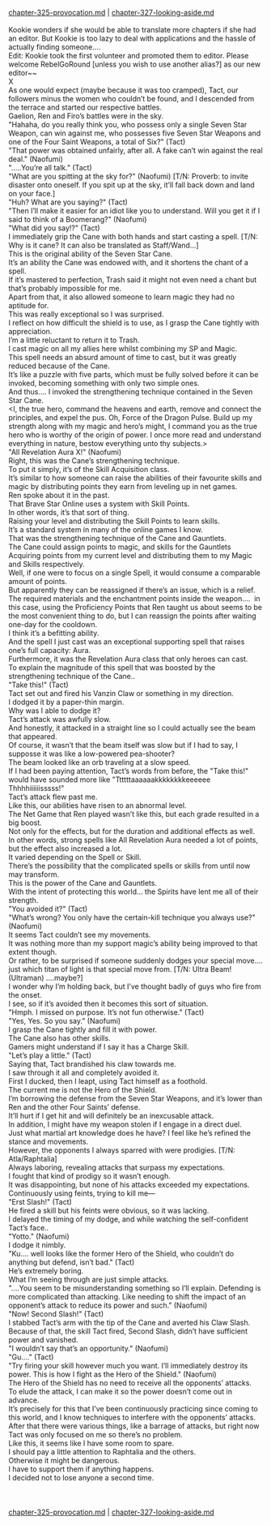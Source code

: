 [chapter-325-provocation.md](./chapter-325-provocation.md) | [chapter-327-looking-aside.md](./chapter-327-looking-aside.md) <br/>
<br/>
Kookie wonders if she would be able to translate more chapters if she had an editor. But Kookie is too lazy to deal with applications and the hassle of actually finding someone….<br/>
Edit: Kookie took the first volunteer and promoted them to editor. Please welcome RebelGoRound [unless you wish to use another alias?] as our new editor~~<br/>
X<br/>
As one would expect (maybe because it was too cramped), Tact, our followers minus the women who couldn’t be found, and I descended from the terrace and started our respective battles.<br/>
Gaelion, Ren and Firo’s battles were in the sky.<br/>
"Hahaha, do you really think you, who possess only a single Seven Star Weapon, can win against me, who possesses five Seven Star Weapons and one of the Four Saint Weapons, a total of Six?" (Tact)<br/>
"That power was obtained unfairly, after all. A fake can’t win against the real deal." (Naofumi)<br/>
"…..You’re all talk." (Tact)<br/>
"What are you spitting at the sky for?" (Naofumi) [T/N: Proverb: to invite disaster onto oneself. If you spit up at the sky, it’ll fall back down and land on your face.]<br/>
"Huh? What are you saying?" (Tact)<br/>
"Then I’ll make it easier for an idiot like you to understand. Will you get it if I said to think of a Boomerang?" (Naofumi)<br/>
"What did you say!?" (Tact)<br/>
I immediately grip the Cane with both hands and start casting a spell. [T/N: Why is it cane? It can also be translated as Staff/Wand…]<br/>
This is the original ability of the Seven Star Cane.<br/>
It’s an ability the Cane was endowed with, and it shortens the chant of a spell.<br/>
If it’s mastered to perfection, Trash said it might not even need a chant but that’s probably impossible for me.<br/>
Apart from that, it also allowed someone to learn magic they had no aptitude for.<br/>
This was really exceptional so I was surprised.<br/>
I reflect on how difficult the shield is to use, as I grasp the Cane tightly with appreciation.<br/>
I’m a little reluctant to return it to Trash.<br/>
I cast magic on all my allies here whilst combining my SP and Magic.<br/>
This spell needs an absurd amount of time to cast, but it was greatly reduced because of the Cane.<br/>
It’s like a puzzle with five parts, which must be fully solved before it can be invoked, becoming something with only two simple ones.<br/>
And thus…. I invoked the strengthening technique contained in the Seven Star Cane.<br/>
<I, the true hero, command the heavens and earth, remove and connect the principles, and expel the pus. Oh, Force of the Dragon Pulse. Build up my strength along with my magic and hero’s might, I command you as the true hero who is worthy of the origin of power. I once more read and understand everything in nature, bestow everything unto thy subjects.><br/>
"All Revelation Aura X!" (Naofumi)<br/>
Right, this was the Cane’s strengthening technique.<br/>
To put it simply, it’s of the Skill Acquisition class.<br/>
It’s similar to how someone can raise the abilities of their favourite skills and magic by distributing points they earn from leveling up in net games.<br/>
Ren spoke about it in the past.<br/>
That Brave Star Online uses a system with Skill Points.<br/>
In other words, it’s that sort of thing.<br/>
Raising your level and distributing the Skill Points to learn skills.<br/>
It’s a standard system in many of the online games I know.<br/>
That was the strengthening technique of the Cane and Gauntlets.<br/>
The Cane could assign points to magic, and skills for the Gauntlets<br/>
Acquiring points from my current level and distributing them to my Magic and Skills respectively.<br/>
Well, if one were to focus on a single Spell, it would consume a comparable amount of points.<br/>
But apparently they can be reassigned if there’s an issue, which is a relief.<br/>
The required materials and the enchantment points inside the weapon….  in this case, using the Proficiency Points that Ren taught us about seems to be the most convenient thing to do, but I can reassign the points after waiting one-day for the cooldown.<br/>
I think it’s a befitting ability.<br/>
And the spell I just cast was an exceptional supporting spell that raises one’s full capacity: Aura.<br/>
Furthermore, it was the Revelation Aura class that only heroes can cast.<br/>
To explain the magnitude of this spell that was boosted by the strengthening technique of the Cane..<br/>
"Take this!" (Tact)<br/>
Tact set out and fired his Vanzin Claw or something in my direction.<br/>
I dodged it by a paper-thin margin.<br/>
Why was I able to dodge it?<br/>
Tact’s attack was awfully slow.<br/>
And honestly, it attacked in a straight line so I could actually see the beam that appeared.<br/>
Of course, it wasn’t that the beam itself was slow but if I had to say, I supposse it was like a low-powered pea-shooter?<br/>
The beam looked like an orb traveling at a slow speed.<br/>
If I had been paying attention, Tact’s words from before, the "Take this!" would have sounded more like "Ttttttaaaaaakkkkkkkkeeeeee Thhhhiiiiiisssss!"<br/>
Tact’s attack flew past me.<br/>
Like this, our abilities have risen to an abnormal level.<br/>
The Net Game that Ren played wasn’t like this, but each grade resulted in a big boost.<br/>
Not only for the effects, but for the duration and additional effects as well.<br/>
In other words, strong spells like All Revelation Aura needed a lot of points, but the effect also increased a lot.<br/>
It varied depending on the Spell or Skill.<br/>
There’s the possibility that the complicated spells or skills from until now may transform.<br/>
This is the power of the Cane and Gauntlets.<br/>
With the intent of protecting this world… the Spirits have lent me all of their strength.<br/>
"You avoided it?" (Tact)<br/>
"What’s wrong? You only have the certain-kill technique you always use?" (Naofumi)<br/>
It seems Tact couldn’t see my movements.<br/>
It was nothing more than my support magic’s ability being improved to that extent though.<br/>
Or rather, to be surprised if someone suddenly dodges your special move…. just which titan of light is that special move from. [T/N: Ultra Beam! (Ultraman) ….maybe?]<br/>
I wonder why I’m holding back, but I’ve thought badly of guys who fire from the onset.<br/>
I see, so if it’s avoided then it becomes this sort of situation.<br/>
"Hmph. I missed on purpose. It’s not fun otherwise." (Tact)<br/>
"Yes, Yes. So you say." (Naofumi)<br/>
I grasp the Cane tightly and fill it with power.<br/>
The Cane also has other skills.<br/>
Gamers might understand if I say it has a Charge Skill.<br/>
"Let’s play a little." (Tact)<br/>
Saying that, Tact brandished his claw towards me.<br/>
I saw through it all and completely avoided it.<br/>
First I ducked, then I leapt, using Tact himself as a foothold.<br/>
The current me is not the Hero of the Shield.<br/>
I’m borrowing the defense from the Seven Star Weapons, and it’s lower than Ren and the other Four Saints’ defense.<br/>
It’ll hurt if I get hit and will definitely be an inexcusable attack.<br/>
In addition, I might have my weapon stolen if I engage in a direct duel.<br/>
Just what martial art knowledge does he have? I feel like he’s refined the stance and movements.<br/>
However, the opponents I always sparred with were prodigies. [T/N: Atla/Raphtalia]<br/>
Always laboring, revealing attacks that surpass my expectations.<br/>
I fought that kind of prodigy so it wasn’t enough.<br/>
It was disappointing, but none of his attacks exceeded my expectations.<br/>
Continuously using feints, trying to kill me―<br/>
"Erst Slash!" (Tact)<br/>
He fired a skill but his feints were obvious, so it was lacking.<br/>
I delayed the timing of my dodge, and while watching the self-confident Tact’s face..<br/>
"Yotto." (Naofumi)<br/>
I dodge it nimbly.<br/>
"Ku…. well looks like the former Hero of the Shield, who couldn’t do anything but defend, isn’t bad." (Tact)<br/>
He’s extremely boring.<br/>
What I’m seeing through are just simple attacks.<br/>
"….You seem to be misunderstanding something so I’ll explain. Defending is more complicated than attacking. Like needing to shift the impact of an opponent’s attack to reduce its power and such." (Naofumi)<br/>
"Now! Second Slash!" (Tact)<br/>
I stabbed Tact’s arm with the tip of the Cane and averted his Claw Slash.<br/>
Because of that, the skill Tact fired, Second Slash, didn’t have sufficient power and vanished.<br/>
"I wouldn’t say that’s an opportunity." (Naofumi)<br/>
"Gu…." (Tact)<br/>
"Try firing your skill however much you want. I’ll immediately destroy its power. This is how I fight as the Hero of the Shield." (Naofumi)<br/>
The Hero of the Shield has no need to receive all the opponents’ attacks.<br/>
To elude the attack, I can make it so the power doesn’t come out in advance.<br/>
It’s precisely for this that I’ve been continuously practicing since coming to this world, and I know techniques to interfere with the opponents’ attacks.<br/>
After that there were various things, like a barrage of attacks, but right now Tact was only focused on me so there’s no problem.<br/>
Like this, it seems like I have some room to spare.<br/>
I should pay a little attention to Raphtalia and the others.<br/>
Otherwise it might be dangerous.<br/>
I have to support them if anything happens.<br/>
I decided not to lose anyone a second time.<br/>
<br/>
<br/>
<br/>
[chapter-325-provocation.md](./chapter-325-provocation.md) | [chapter-327-looking-aside.md](./chapter-327-looking-aside.md) <br/>
